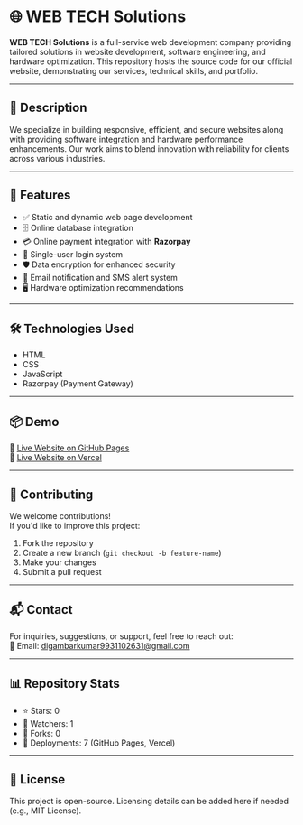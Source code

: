# 🌐 WEB TECH Solutions

**WEB TECH Solutions** is a full-service web development company providing tailored solutions in website development, software engineering, and hardware optimization. This repository hosts the source code for our official website, demonstrating our services, technical skills, and portfolio.

---

## 📌 Description

We specialize in building responsive, efficient, and secure websites along with providing software integration and hardware performance enhancements. Our work aims to blend innovation with reliability for clients across various industries.

---

## 🚀 Features

- ✅ Static and dynamic web page development  
- 🗄️ Online database integration  
- 💳 Online payment integration with **Razorpay**  
- 🔐 Single-user login system  
- 🛡️ Data encryption for enhanced security  
- 📧 Email notification and SMS alert system  
- 🖥️ Hardware optimization recommendations  

---

## 🛠️ Technologies Used

- HTML  
- CSS  
- JavaScript  
- Razorpay (Payment Gateway)

---

## 📦 Demo

🔗 [Live Website on GitHub Pages](https://premaman10.github.io/WebSolutions/)  
🔗 [Live Website on Vercel](https://web-solutions-six.vercel.app)

---

## 🤝 Contributing

We welcome contributions!  
If you'd like to improve this project:

1. Fork the repository  
2. Create a new branch (`git checkout -b feature-name`)  
3. Make your changes  
4. Submit a pull request

---

## 📬 Contact

For inquiries, suggestions, or support, feel free to reach out:  
📧 Email: [digambarkumar9931102631@gmail.com](mailto:digambarkumar9931102631@gmail.com)

---

## 📊 Repository Stats

- ⭐ Stars: 0  
- 👀 Watchers: 1  
- 🍴 Forks: 0  
- 🚀 Deployments: 7 (GitHub Pages, Vercel)

---

## 📝 License

This project is open-source. Licensing details can be added here if needed (e.g., MIT License).

